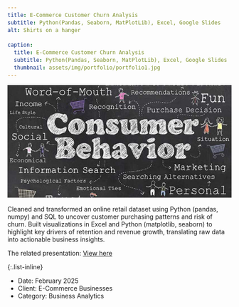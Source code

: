 ```yaml
---
title: E-Commerce Customer Churn Analysis
subtitle: Python(Pandas, Seaborn, MatPlotLib), Excel, Google Slides
alt: Shirts on a hanger

caption:
  title: E-Commerce Customer Churn Analysis
  subtitle: Python(Pandas, Seaborn, MatPlotLib), Excel, Google Slides
  thumbnail: assets/img/portfolio/portfolio1.jpg
---
```


[![Click image below to be redirected to the project](assets/img/portfolio/portfolio1.jpg)](https://github.com/JulianVB3102/ECommerceCustBehavior)

Cleaned and transformed an online retail dataset using Python (pandas, numpy) and SQL to uncover customer purchasing patterns and risk of churn. Built visualizations in Excel and Python (matplotlib, seaborn) to highlight key drivers of retention and revenue growth, translating raw data into actionable business insights. 

The related presentation: [View here](https://docs.google.com/presentation/d/1f0AcHM8bx2RDNh9qKXmvQfdEhDzZof5ZBjvFte7It3g/edit?usp=sharing)

{:.list-inline}
- Date: February 2025  
- Client: E-Commerce Businesses  
- Category: Business Analytics

